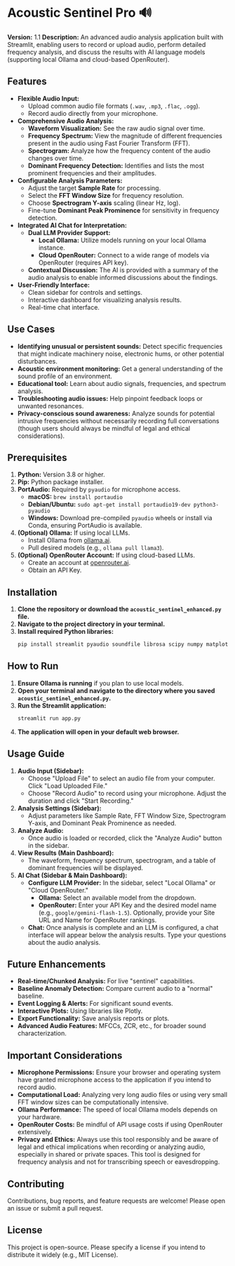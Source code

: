 # Acoustic Sentinel Pro 🔊

**Version:** 1.1
**Description:** An advanced audio analysis application built with Streamlit, enabling users to record or upload audio, perform detailed frequency analysis, and discuss the results with AI language models (supporting local Ollama and cloud-based OpenRouter).

## Features

*   **Flexible Audio Input:**
    *   Upload common audio file formats (`.wav`, `.mp3`, `.flac`, `.ogg`).
    *   Record audio directly from your microphone.
*   **Comprehensive Audio Analysis:**
    *   **Waveform Visualization:** See the raw audio signal over time.
    *   **Frequency Spectrum:** View the magnitude of different frequencies present in the audio using Fast Fourier Transform (FFT).
    *   **Spectrogram:** Analyze how the frequency content of the audio changes over time.
    *   **Dominant Frequency Detection:** Identifies and lists the most prominent frequencies and their amplitudes.
*   **Configurable Analysis Parameters:**
    *   Adjust the target **Sample Rate** for processing.
    *   Select the **FFT Window Size** for frequency resolution.
    *   Choose **Spectrogram Y-axis** scaling (linear Hz, log).
    *   Fine-tune **Dominant Peak Prominence** for sensitivity in frequency detection.
*   **Integrated AI Chat for Interpretation:**
    *   **Dual LLM Provider Support:**
        *   **Local Ollama:** Utilize models running on your local Ollama instance.
        *   **Cloud OpenRouter:** Connect to a wide range of models via OpenRouter (requires API key).
    *   **Contextual Discussion:** The AI is provided with a summary of the audio analysis to enable informed discussions about the findings.
*   **User-Friendly Interface:**
    *   Clean sidebar for controls and settings.
    *   Interactive dashboard for visualizing analysis results.
    *   Real-time chat interface.

## Use Cases

*   **Identifying unusual or persistent sounds:** Detect specific frequencies that might indicate machinery noise, electronic hums, or other potential disturbances.
*   **Acoustic environment monitoring:** Get a general understanding of the sound profile of an environment.
*   **Educational tool:** Learn about audio signals, frequencies, and spectrum analysis.
*   **Troubleshooting audio issues:** Help pinpoint feedback loops or unwanted resonances.
*   **Privacy-conscious sound awareness:** Analyze sounds for potential intrusive frequencies without necessarily recording full conversations (though users should always be mindful of legal and ethical considerations).

## Prerequisites

1.  **Python:** Version 3.8 or higher.
2.  **Pip:** Python package installer.
3.  **PortAudio:** Required by `pyaudio` for microphone access.
    *   **macOS:** `brew install portaudio`
    *   **Debian/Ubuntu:** `sudo apt-get install portaudio19-dev python3-pyaudio`
    *   **Windows:** Download pre-compiled `pyaudio` wheels or install via Conda, ensuring PortAudio is available.
4.  **(Optional) Ollama:** If using local LLMs.
    *   Install Ollama from [ollama.ai](https://ollama.ai/).
    *   Pull desired models (e.g., `ollama pull llama3`).
5.  **(Optional) OpenRouter Account:** If using cloud-based LLMs.
    *   Create an account at [openrouter.ai](https://openrouter.ai/).
    *   Obtain an API Key.

## Installation

1.  **Clone the repository or download the `acoustic_sentinel_enhanced.py` file.**
2.  **Navigate to the project directory in your terminal.**
3.  **Install required Python libraries:**
    ```bash
    pip install streamlit pyaudio soundfile librosa scipy numpy matplotlib requests
    ```

## How to Run

1.  **Ensure Ollama is running** if you plan to use local models.
2.  **Open your terminal and navigate to the directory where you saved `acoustic_sentinel_enhanced.py`.**
3.  **Run the Streamlit application:**
    ```bash
    streamlit run app.py
    ```
4.  **The application will open in your default web browser.**

## Usage Guide

1.  **Audio Input (Sidebar):**
    *   Choose "Upload File" to select an audio file from your computer. Click "Load Uploaded File."
    *   Choose "Record Audio" to record using your microphone. Adjust the duration and click "Start Recording."
2.  **Analysis Settings (Sidebar):**
    *   Adjust parameters like Sample Rate, FFT Window Size, Spectrogram Y-axis, and Dominant Peak Prominence as needed.
3.  **Analyze Audio:**
    *   Once audio is loaded or recorded, click the "Analyze Audio" button in the sidebar.
4.  **View Results (Main Dashboard):**
    *   The waveform, frequency spectrum, spectrogram, and a table of dominant frequencies will be displayed.
5.  **AI Chat (Sidebar & Main Dashboard):**
    *   **Configure LLM Provider:** In the sidebar, select "Local Ollama" or "Cloud OpenRouter."
        *   **Ollama:** Select an available model from the dropdown.
        *   **OpenRouter:** Enter your API Key and the desired model name (e.g., `google/gemini-flash-1.5`). Optionally, provide your Site URL and Name for OpenRouter rankings.
    *   **Chat:** Once analysis is complete and an LLM is configured, a chat interface will appear below the analysis results. Type your questions about the audio analysis.

## Future Enhancements

*   **Real-time/Chunked Analysis:** For live "sentinel" capabilities.
*   **Baseline Anomaly Detection:** Compare current audio to a "normal" baseline.
*   **Event Logging & Alerts:** For significant sound events.
*   **Interactive Plots:** Using libraries like Plotly.
*   **Export Functionality:** Save analysis reports or plots.
*   **Advanced Audio Features:** MFCCs, ZCR, etc., for broader sound characterization.

## Important Considerations

*   **Microphone Permissions:** Ensure your browser and operating system have granted microphone access to the application if you intend to record audio.
*   **Computational Load:** Analyzing very long audio files or using very small FFT window sizes can be computationally intensive.
*   **Ollama Performance:** The speed of local Ollama models depends on your hardware.
*   **OpenRouter Costs:** Be mindful of API usage costs if using OpenRouter extensively.
*   **Privacy and Ethics:** Always use this tool responsibly and be aware of legal and ethical implications when recording or analyzing audio, especially in shared or private spaces. This tool is designed for frequency analysis and not for transcribing speech or eavesdropping.

## Contributing

Contributions, bug reports, and feature requests are welcome! Please open an issue or submit a pull request.

## License

This project is open-source. Please specify a license if you intend to distribute it widely (e.g., MIT License).